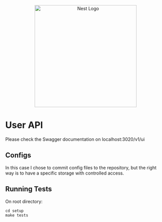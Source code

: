 <p align="center">
  <a href="http://nestjs.com/" target="blank"><img src="https://nestjs.com/img/logo_text.svg" width="320" alt="Nest Logo" /></a>
</p>

# User API

Please check the Swagger documentation on localhost:3020/v1/ui

## Configs 

In this case I chose to commit config files to the repository, but the right way is to have a specific storage with controlled access.

## Running Tests

On root directory:
```
cd setup
make tests
```


